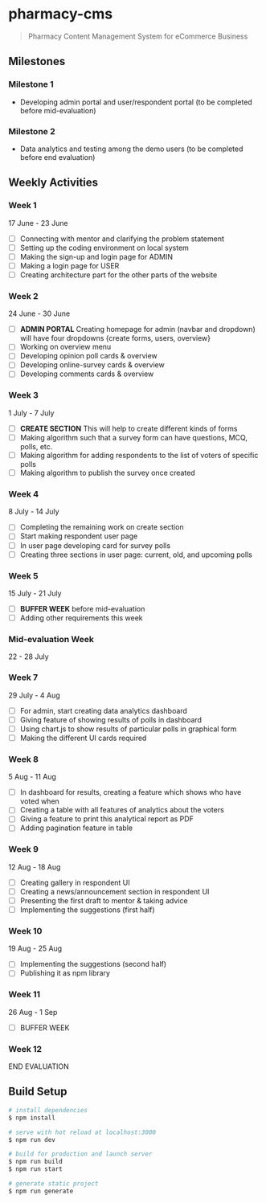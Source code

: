 # pharmacy-cms

> Pharmacy Content Management System for eCommerce Business

## Milestones

### Milestone 1
- Developing admin portal and user/respondent portal (to be completed before mid-evaluation)

### Milestone 2
- Data analytics and testing among the demo users (to be completed before end evaluation)

## Weekly Activities

### Week 1
17 June - 23 June
- [ ] Connecting with mentor and clarifying the problem statement
- [ ] Setting up the coding environment on local system
- [ ] Making the sign-up and login page for ADMIN
- [ ] Making a login page for USER
- [ ] Creating architecture part for the other parts of the website

### Week 2
24 June - 30 June
- [ ] **ADMIN PORTAL** Creating homepage for admin (navbar and dropdown) will have four dropdowns {create forms, users, overview}
- [ ] Working on overview menu
- [ ] Developing opinion poll cards & overview
- [ ] Developing online-survey cards & overview
- [ ] Developing comments cards & overview

### Week 3
1 July - 7 July
- [ ] **CREATE SECTION** This will help to create different kinds of forms
- [ ] Making algorithm such that a survey form can have questions, MCQ, polls, etc.
- [ ] Making algorithm for adding respondents to the list of voters of specific polls
- [ ] Making algorithm to publish the survey once created

### Week 4
8 July - 14 July
- [ ] Completing the remaining work on create section
- [ ] Start making respondent user page
- [ ] In user page developing card for survey polls
- [ ] Creating three sections in user page: current, old, and upcoming polls

### Week 5
15 July - 21 July
- [ ] **BUFFER WEEK** before mid-evaluation
- [ ] Adding other requirements this week

### Mid-evaluation Week
22 - 28 July

### Week 7
29 July - 4 Aug
- [ ] For admin, start creating data analytics dashboard
- [ ] Giving feature of showing results of polls in dashboard
- [ ] Using chart.js to show results of particular polls in graphical form
- [ ] Making the different UI cards required

### Week 8
5 Aug - 11 Aug
- [ ] In dashboard for results, creating a feature which shows who have voted when
- [ ] Creating a table with all features of analytics about the voters
- [ ] Giving a feature to print this analytical report as PDF
- [ ] Adding pagination feature in table

### Week 9
12 Aug - 18 Aug
- [ ] Creating gallery in respondent UI
- [ ] Creating a news/announcement section in respondent UI
- [ ] Presenting the first draft to mentor & taking advice
- [ ] Implementing the suggestions (first half)

### Week 10
19 Aug - 25 Aug
- [ ] Implementing the suggestions (second half)
- [ ] Publishing it as npm library

### Week 11
26 Aug - 1 Sep
- [ ] BUFFER WEEK

### Week 12
END EVALUATION

## Build Setup

```bash
# install dependencies
$ npm install

# serve with hot reload at localhost:3000
$ npm run dev

# build for production and launch server
$ npm run build
$ npm run start

# generate static project
$ npm run generate

